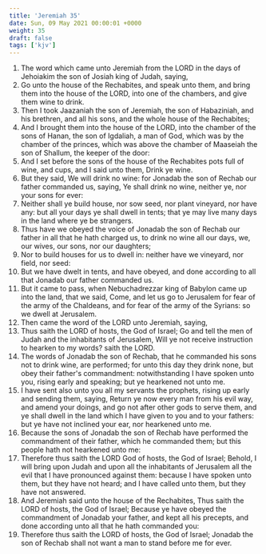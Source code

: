 ```yaml
---
title: 'Jeremiah 35'
date: Sun, 09 May 2021 00:00:01 +0000
weight: 35
draft: false
tags: ['kjv'] 
---
```


1. The word which came unto Jeremiah from the LORD in the days of Jehoiakim the son of Josiah king of Judah, saying,
2. Go unto the house of the Rechabites, and speak unto them, and bring them into the house of the LORD, into one of the chambers, and give them wine to drink.
3. Then I took Jaazaniah the son of Jeremiah, the son of Habaziniah, and his brethren, and all his sons, and the whole house of the Rechabites;
4. And I brought them into the house of the LORD, into the chamber of the sons of Hanan, the son of Igdaliah, a man of God, which was by the chamber of the princes, which was above the chamber of Maaseiah the son of Shallum, the keeper of the door:
5. And I set before the sons of the house of the Rechabites pots full of wine, and cups, and I said unto them, Drink ye wine.
6. But they said, We will drink no wine: for Jonadab the son of Rechab our father commanded us, saying, Ye shall drink no wine, neither ye, nor your sons for ever:
7. Neither shall ye build house, nor sow seed, nor plant vineyard, nor have any: but all your days ye shall dwell in tents; that ye may live many days in the land where ye be strangers.
8. Thus have we obeyed the voice of Jonadab the son of Rechab our father in all that he hath charged us, to drink no wine all our days, we, our wives, our sons, nor our daughters;
9. Nor to build houses for us to dwell in: neither have we vineyard, nor field, nor seed:
10. But we have dwelt in tents, and have obeyed, and done according to all that Jonadab our father commanded us.
11. But it came to pass, when Nebuchadrezzar king of Babylon came up into the land, that we said, Come, and let us go to Jerusalem for fear of the army of the Chaldeans, and for fear of the army of the Syrians: so we dwell at Jerusalem.
12. Then came the word of the LORD unto Jeremiah, saying,
13. Thus saith the LORD of hosts, the God of Israel; Go and tell the men of Judah and the inhabitants of Jerusalem, Will ye not receive instruction to hearken to my words? saith the LORD.
14. The words of Jonadab the son of Rechab, that he commanded his sons not to drink wine, are performed; for unto this day they drink none, but obey their father's commandment: notwithstanding I have spoken unto you, rising early and speaking; but ye hearkened not unto me.
15. I have sent also unto you all my servants the prophets, rising up early and sending them, saying, Return ye now every man from his evil way, and amend your doings, and go not after other gods to serve them, and ye shall dwell in the land which I have given to you and to your fathers: but ye have not inclined your ear, nor hearkened unto me.
16. Because the sons of Jonadab the son of Rechab have performed the commandment of their father, which he commanded them; but this people hath not hearkened unto me:
17. Therefore thus saith the LORD God of hosts, the God of Israel; Behold, I will bring upon Judah and upon all the inhabitants of Jerusalem all the evil that I have pronounced against them: because I have spoken unto them, but they have not heard; and I have called unto them, but they have not answered.
18. And Jeremiah said unto the house of the Rechabites, Thus saith the LORD of hosts, the God of Israel; Because ye have obeyed the commandment of Jonadab your father, and kept all his precepts, and done according unto all that he hath commanded you:
19. Therefore thus saith the LORD of hosts, the God of Israel; Jonadab the son of Rechab shall not want a man to stand before me for ever.

